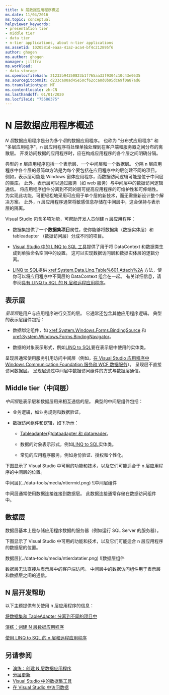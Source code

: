 ```yaml
---
title: N 层数据应用程序概述
ms.date: 11/04/2016
ms.topic: conceptual
helpviewer_keywords:
- presentation tier
- middle tier
- data tier
- n-tier applications, about n-tier applications
ms.assetid: 1020581d-eaaa-41a2-aca4-bf4c212895f6
author: ghogen
ms.author: ghogen
manager: jillfra
ms.workload:
- data-storage
ms.openlocfilehash: 21233b94350823b1f765aa33f9304c10c43e0535
ms.sourcegitcommit: d233ca00ad45e50cf62cca0d0b95dc69f0a87ad6
ms.translationtype: MT
ms.contentlocale: zh-CN
ms.lasthandoff: 01/01/2020
ms.locfileid: "75586375"
---
```

# <a name="n-tier-data-applications-overview"></a>N 层数据应用程序概述
*N 层*数据应用程序是分为多个*层*的数据应用程序。 也称为 "分布式应用程序" 和 "多层应用程序"，n 层应用程序将处理单独处理到在客户端和服务器之间分布的离散层。 开发访问数据的应用程序时，应在构成应用程序的各个层之间明确分隔。

典型的 n 层应用程序包括一个表示层、一个中间层和一个数据层。 分隔 n 层应用程序中各个层的最简单方法是为每个要包括在应用程序中的层创建不同的项目。 例如，表示层可能是 Windows 窗体应用程序，而数据访问逻辑可能是位于中间层的类库。 此外，表示层可以通过服务（如 web 服务）与中间层中的数据访问逻辑通信。 将应用程序组件分离到不同的层可提高应用程序的可维护性和可伸缩性。 为实现此功能，可更轻松地采用可应用于单个层的新技术，而无需重新设计整个解决方案。 此外，n 层应用程序通常将敏感信息存储在中间层中，这会保持与表示层的隔离。

Visual Studio 包含多项功能，可帮助开发人员创建 n 层应用程序：

- 数据集提供了一个**数据集项目**属性，使你能够将数据集（数据实体层）和 tableadapter （数据访问层）分成不同的项目。

- [Visual Studio 中的 LINQ to SQL 工具](../data-tools/linq-to-sql-tools-in-visual-studio2.md)提供了用于将 DataContext 和数据类生成到单独命名空间中的设置。 这可以实现数据访问层和数据实体层的逻辑分离。

- [LINQ to SQL](/dotnet/framework/data/adonet/sql/linq/index)提供 <xref:System.Data.Linq.Table%601.Attach%2A> 方法，使你可以将应用程序中不同层的 DataContext 组合在一起。 有关详细信息，请参阅[具有 LINQ to SQL 的 N 层和远程应用程序](/dotnet/framework/data/adonet/sql/linq/n-tier-and-remote-applications-with-linq-to-sql)。

## <a name="presentation-tier"></a>表示层
*呈现层*是用户与应用程序进行交互的层。 它通常还包含其他应用程序逻辑。 典型的表示层组件包括：

- 数据绑定组件，如 <xref:System.Windows.Forms.BindingSource> 和 <xref:System.Windows.Forms.BindingNavigator>。

- 数据的对象表示形式，例如[LINQ to SQL](/dotnet/framework/data/adonet/sql/linq/index)要在表示层中使用的实体类。

呈现层通常使用服务引用访问中间层（例如，[在 Visual Studio 应用程序中 Windows Communication Foundation 服务和 WCF 数据服务](../data-tools/windows-communication-foundation-services-and-wcf-data-services-in-visual-studio.md)）。 呈现层不直接访问数据层。 呈现层通过中间层中数据访问组件的方式与数据层通信。

## <a name="middle-tier"></a>Middle tier（中间层）
*中间层*是表示层和数据层用来相互通信的层。 典型的中间层组件包括：

- 业务逻辑，如业务规则和数据验证。

- 数据访问组件和逻辑，如下所示：

  - [Tableadapter](create-and-configure-tableadapters.md)和[dataadapter 和 datareader](/dotnet/framework/data/adonet/dataadapters-and-datareaders)。

  - 数据的对象表示形式，例如[LINQ to SQL](/dotnet/framework/data/adonet/sql/linq/index)实体类。

  - 常见的应用程序服务，例如身份验证、授权和个性化。

下图显示了 Visual Studio 中可用的功能和技术，以及它们可能适合于 n 层应用程序的中间层的位置。

中间层](../data-tools/media/ntiermid.png) ![中间层组件

中间层通常使用数据连接连接到数据层。 此数据连接通常存储在数据访问组件中。

## <a name="data-tier"></a>数据层
数据层基本上是存储应用程序数据的服务器（例如运行 SQL Server 的服务器）。

下图显示了 Visual Studio 中可用的功能和技术，以及它们可能适合 n 层应用程序的数据层的位置。

数据层](../data-tools/media/ntierdatatier.png) ![数据层组件

数据层无法直接从表示层中的客户端访问。 中间层中的数据访问组件用于表示层和数据层之间的通信。

## <a name="help-for-n-tier-development"></a>N 层开发帮助
以下主题提供有关使用 n 层应用程序的信息：

[将数据集和 TableAdapter 分离到不同的项目中](../data-tools/separate-datasets-and-tableadapters-into-different-projects.md)

[演练：创建 N 层数据应用程序](../data-tools/walkthrough-creating-an-n-tier-data-application.md)

[使用 LINQ to SQL 的 n 层和远程应用程序](/dotnet/framework/data/adonet/sql/linq/n-tier-and-remote-applications-with-linq-to-sql)

## <a name="see-also"></a>另请参阅

- [演练：创建 N 层数据应用程序](../data-tools/walkthrough-creating-an-n-tier-data-application.md)
- [分层更新](../data-tools/hierarchical-update.md)
- [Visual Studio 中的数据集工具](../data-tools/dataset-tools-in-visual-studio.md)
- [在 Visual Studio 中访问数据](../data-tools/accessing-data-in-visual-studio.md)
